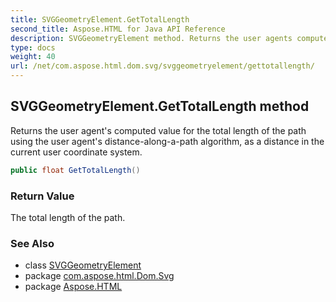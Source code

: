 ```yaml
---
title: SVGGeometryElement.GetTotalLength
second_title: Aspose.HTML for Java API Reference
description: SVGGeometryElement method. Returns the user agents computed value for the total length of the path using the user agents distance-along-a-path algorithm as a distance in the current user coordinate system
type: docs
weight: 40
url: /net/com.aspose.html.dom.svg/svggeometryelement/gettotallength/
---
```

## SVGGeometryElement.GetTotalLength method

Returns the user agent's computed value for the total length of the path using the user agent's distance-along-a-path algorithm, as a distance in the current user coordinate system.

```java
public float GetTotalLength()
```

### Return Value

The total length of the path.

### See Also

* class [SVGGeometryElement](../)
* package [com.aspose.html.Dom.Svg](../../svggeometryelement/)
* package [Aspose.HTML](../../../)
